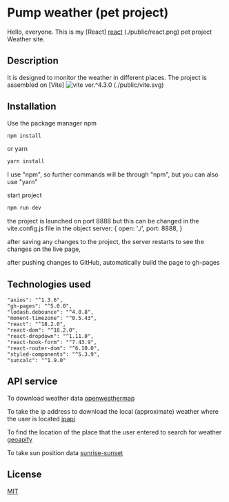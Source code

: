 # Pump weather (pet project)

Hello, everyone.
This is my [React] [react](https://react.dev/) (./public/react.png) pet project Weather site.

## Description

It is designed to monitor the weather in different places.
The project is assembled on [Vite] ![vite](https://vitejs.dev/) ver.^4.3.0 (./public/vite.svg) 

## Installation

Use the package manager npm 

```bash
npm install
```
or yarn

```bash
yarn install
```
I use "npm", so further commands will be through "npm", but you can also use "yarn"

start project

```bash
npm run dev
```

the project is launched on port 8888
but this can be changed in the vite.config.js file in the object 
server: {
    open: './',
    port: 8888,
  }


after saving any changes to the project, the server restarts to see the changes on the live page,


after pushing changes to GitHub, automatically build the page to gh-pages

## Technologies used

    "axios": "^1.3.6",
    "gh-pages": "^5.0.0",
    "lodash.debounce": "^4.0.8",
    "moment-timezone": "^0.5.43",
    "react": "^18.2.0",
    "react-dom": "^18.2.0",
    "react-dropdown": "^1.11.0",
    "react-hook-form": "^7.43.9",
    "react-router-dom": "^6.10.0",
    "styled-components": "^5.3.9",
    "suncalc": "^1.9.0"

## API service 

To download weather data
[openweathermap](https://openweathermap.org/)

To take the ip address to download the local (approximate) weather where the user is located 
[ipapi](https://ipapi.co)

To find the location of the place that the user entered to search for weather 
[geoapify](https://geoapify.com/)

To take sun position data 
[sunrise-sunset](https://sunrise-sunset.org/)


## License

[MIT](https://choosealicense.com/licenses/mit/)
